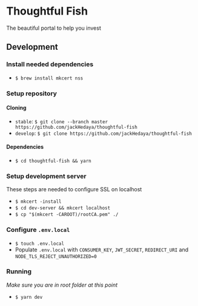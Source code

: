 # Thoughtful Fish

The beautiful portal to help you invest

## Development

### Install needed dependencies

- `$ brew install mkcert nss`

### Setup repository

#### Cloning

- `stable`: `$ git clone --branch master https://github.com/jackHedaya/thoughtful-fish`
- `develop`: `$ git clone https://github.com/jackHedaya/thoughtful-fish`

#### Dependencies

- `$ cd thoughtful-fish && yarn`

### Setup development server

These steps are needed to configure SSL on localhost

- `$ mkcert -install`
- `$ cd dev-server && mkcert localhost`
- `$ cp "$(mkcert -CAROOT)/rootCA.pem" ./`

### Configure `.env.local`

- `$ touch .env.local`
- Populate `.env.local` with `CONSUMER_KEY`, `JWT_SECRET`, `REDIRECT_URI` and `NODE_TLS_REJECT_UNAUTHORIZED=0`

### Running

_Make sure you are in root folder at this point_

- `$ yarn dev`
